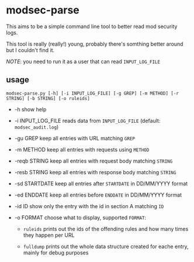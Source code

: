 # modsec-parse
This aims to be a simple command line tool to better read mod security logs.

This tool is really (really!) young, probably there's somthing better around but I couldn't find it.

*NOTE*: you need to run it as a user that can read `INPUT_LOG_FILE`

## usage
```
modsec-parse.py [-h] [-i INPUT_LOG_FILE] [-g GREP] [-m METHOD] [-r STRING] [-b STRING] [-o ruleids]
```

* -h show help

* -i INPUT_LOG_FILE reads data from `INPUT_LOG_FILE` (default: `modsec_audit.log`)

* -gu GREP keep all entries with URL matching `GREP`

* -m METHOD keep all entries with requests using `METHOD`

* -reqb STRING keep all entries with request body matching `STRING`

* -resb STRING keep all entries with response body matching `STRING`

* -sd STARTDATE keep all entries after `STARTDATE` in DD/MM/YYYY format
  
* -ed ENDDATE keep all entries before `ENDDATE` in DD/MM/YYYY format

* -id ID show only the entry with the id in section A matching `ID`
                        
* -o FORMAT choose what to display, supported `FORMAT`:
	* `ruleids` prints out the ids of the offending rules and how many times they happen per URL

	* `fulldump` prints out the whole data structure created for eache entry, mainly for debug purposes
